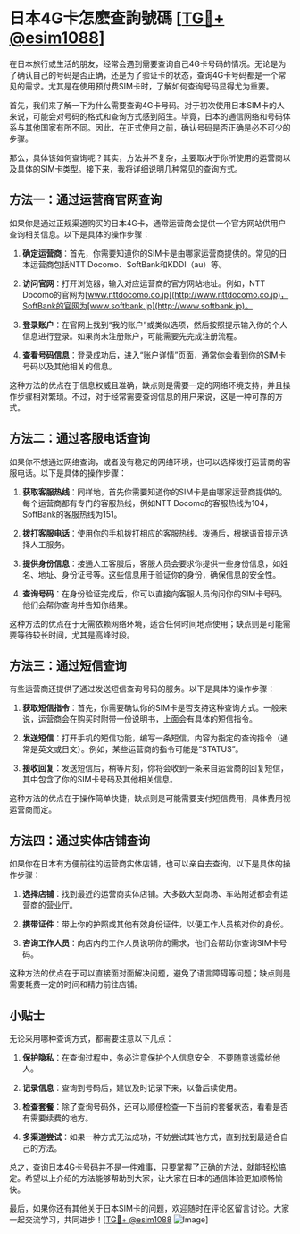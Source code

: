 # 日本4G卡怎麽查詢號碼 [[TG💪+ @esim1088](https://t.me/s/esim1088)]

在日本旅行或生活的朋友，经常会遇到需要查询自己4G卡号码的情况。无论是为了确认自己的号码是否正确，还是为了验证卡的状态，查询4G卡号码都是一个常见的需求。尤其是在使用预付费SIM卡时，了解如何查询号码显得尤为重要。

首先，我们来了解一下为什么需要查询4G卡号码。对于初次使用日本SIM卡的人来说，可能会对号码的格式和查询方式感到陌生。毕竟，日本的通信网络和号码体系与其他国家有所不同。因此，在正式使用之前，确认号码是否正确是必不可少的步骤。

那么，具体该如何查询呢？其实，方法并不复杂，主要取决于你所使用的运营商以及具体的SIM卡类型。接下来，我将详细说明几种常见的查询方式。

## 方法一：通过运营商官网查询

如果你是通过正规渠道购买的日本4G卡，通常运营商会提供一个官方网站供用户查询相关信息。以下是具体的操作步骤：

1. **确定运营商**：首先，你需要知道你的SIM卡是由哪家运营商提供的。常见的日本运营商包括NTT Docomo、SoftBank和KDDI（au）等。
   
2. **访问官网**：打开浏览器，输入对应运营商的官方网站地址。例如，NTT Docomo的官网为[www.nttdocomo.co.jp](http://www.nttdocomo.co.jp)，SoftBank的官网为[www.softbank.jp](http://www.softbank.jp)。

3. **登录账户**：在官网上找到“我的账户”或类似选项，然后按照提示输入你的个人信息进行登录。如果尚未注册账户，可能需要先完成注册流程。

4. **查看号码信息**：登录成功后，进入“账户详情”页面，通常你会看到你的SIM卡号码以及其他相关的信息。

这种方法的优点在于信息权威且准确，缺点则是需要一定的网络环境支持，并且操作步骤相对繁琐。不过，对于经常需要查询信息的用户来说，这是一种可靠的方式。

## 方法二：通过客服电话查询

如果你不想通过网络查询，或者没有稳定的网络环境，也可以选择拨打运营商的客服电话。以下是具体的操作步骤：

1. **获取客服热线**：同样地，首先你需要知道你的SIM卡是由哪家运营商提供的。每个运营商都有专门的客服热线，例如NTT Docomo的客服热线为104，SoftBank的客服热线为151。

2. **拨打客服电话**：使用你的手机拨打相应的客服热线。拨通后，根据语音提示选择人工服务。

3. **提供身份信息**：接通人工客服后，客服人员会要求你提供一些身份信息，如姓名、地址、身份证号等。这些信息用于验证你的身份，确保信息的安全性。

4. **查询号码**：在身份验证完成后，你可以直接向客服人员询问你的SIM卡号码。他们会帮你查询并告知你结果。

这种方法的优点在于无需依赖网络环境，适合任何时间地点使用；缺点则是可能需要等待较长时间，尤其是高峰时段。

## 方法三：通过短信查询

有些运营商还提供了通过发送短信查询号码的服务。以下是具体的操作步骤：

1. **获取短信指令**：首先，你需要确认你的SIM卡是否支持这种查询方式。一般来说，运营商会在购买时附带一份说明书，上面会有具体的短信指令。

2. **发送短信**：打开手机的短信功能，编写一条短信，内容为指定的查询指令（通常是英文或日文）。例如，某些运营商的指令可能是“STATUS”。

3. **接收回复**：发送短信后，稍等片刻，你将会收到一条来自运营商的回复短信，其中包含了你的SIM卡号码及其他相关信息。

这种方法的优点在于操作简单快捷，缺点则是可能需要支付短信费用，具体费用视运营商而定。

## 方法四：通过实体店铺查询

如果你在日本有方便前往的运营商实体店铺，也可以亲自去查询。以下是具体的操作步骤：

1. **选择店铺**：找到最近的运营商实体店铺。大多数大型商场、车站附近都会有运营商的营业厅。

2. **携带证件**：带上你的护照或其他有效身份证件，以便工作人员核对你的身份。

3. **咨询工作人员**：向店内的工作人员说明你的需求，他们会帮助你查询SIM卡号码。

这种方法的优点在于可以直接面对面解决问题，避免了语言障碍等问题；缺点则是需要耗费一定的时间和精力前往店铺。

## 小贴士

无论采用哪种查询方式，都需要注意以下几点：

1. **保护隐私**：在查询过程中，务必注意保护个人信息安全，不要随意透露给他人。

2. **记录信息**：查询到号码后，建议及时记录下来，以备后续使用。

3. **检查套餐**：除了查询号码外，还可以顺便检查一下当前的套餐状态，看看是否有需要续费的地方。

4. **多渠道尝试**：如果一种方式无法成功，不妨尝试其他方式，直到找到最适合自己的方法。

总之，查询日本4G卡号码并不是一件难事，只要掌握了正确的方法，就能轻松搞定。希望以上介绍的方法能够帮助到大家，让大家在日本的通信体验更加顺畅愉快。

最后，如果你还有其他关于日本SIM卡的问题，欢迎随时在评论区留言讨论。大家一起交流学习，共同进步！[[TG💪+ @esim1088](https://t.me/s/esim1088) ![Image](https://i.postimg.cc/4NQfJmqS/Snipaste-2025-05-13-00-14-12.png)]
